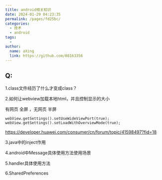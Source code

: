 ```yaml
---
title: android相关知识
date: 2024-01-29 04:23:35
permalink: /pages/fd25bc/
categories:
  - 技术
  - android
tags:
  - 
author: 
  name: aXing
  link: https://github.com/08163356
---
```


## Q:

1.class文件经历了什么才变成class？

2.如何让webview加载本地html，并且控制显示的大小

有网页  全屏 ，无网页  半屏

```
webView.getSettings().setUseWideViewPort(true); webView.getSettings().setLoadWithOverviewMode(true);
```

https://developer.huawei.com/consumer/cn/forum/topic/41598497?fid=18

3.java中的inject作用

<!-- more -->
4.android中Message具体使用方法使用场景

5.handler具体使用方法

6.SharedPreferences

